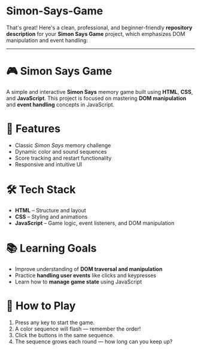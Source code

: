 # Simon-Says-Game
That's great! Here's a clean, professional, and beginner-friendly **repository description** for your **Simon Says Game** project, which emphasizes DOM manipulation and event handling:

---

# 🎮 Simon Says Game

A simple and interactive **Simon Says** memory game built using **HTML**, **CSS**, and **JavaScript**. This project is focused on mastering **DOM manipulation** and **event handling** concepts in JavaScript.

# 🚀 Features

* Classic *Simon Says* memory challenge
* Dynamic color and sound sequences
* Score tracking and restart functionality
* Responsive and intuitive UI

# 🛠️ Tech Stack

* **HTML** – Structure and layout
* **CSS** – Styling and animations
* **JavaScript** – Game logic, event listeners, and DOM manipulation

# 📚 Learning Goals

* Improve understanding of **DOM traversal and manipulation**
* Practice **handling user events** like clicks and keypresses
* Learn how to **manage game state** using JavaScript

# 🔧 How to Play

1. Press any key to start the game.
2. A color sequence will flash — remember the order!
3. Click the buttons in the same sequence.
4. The sequence grows each round — how long can you keep up?

